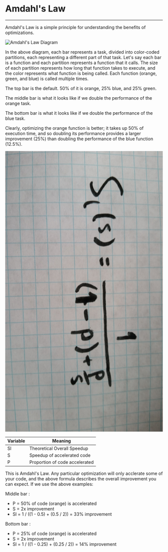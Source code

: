 # Amdahl's Law
---

Amdahl's Law is a simple principle for understanding the benefits of optimizations.

![Amdahl's Law Diagram](../../images/amdahl.jpg)

In the above diagram, each bar represents a task, divided into color-coded partitions, each representing a different part of that task. Let's say each bar is a function and each partition represents a function that it calls. The size of each partition represents how long that function takes to execute, and the color represents what function is being called. Each function (orange, green, and blue) is called multiple times.

The top bar is the default. 50% of it is orange, 25% blue, and 25% green.

The middle bar is what it looks like if we double the performance of the orange task.

The bottom bar is what it looks like if we double the performance of the blue task.

Clearly, optimizing the orange function is better; it takes up 50% of execution time, and so doubling its performance provides a larger improvement (25%) than doubling the performance of the blue function (12.5%).


![Amdahl Equation](../../images/amdahl-eq.jpg)

Variable | Meaning
-|-
Sl | Theoretical Overall Speedup
S  | Speedup of accelerated code
P  | Proportion of code accelerated

This is Amdahl's Law. Any particular optimization will only acclerate some of your code, and the above formula describes the overall improvement you can expect. If we use the above examples:

Middle bar :
  * P = 50% of code (orange) is accelerated
  * S = 2x improvement
  * Sl = 1 / ((1 - 0.5) + (0.5 / 2)) = 33% improvement

Bottom bar :
  * P = 25% of code (orange) is accelerated
  * S = 2x improvement
  * Sl = 1 / ((1 - 0.25) + (0.25 / 2)) = 14% improvement
